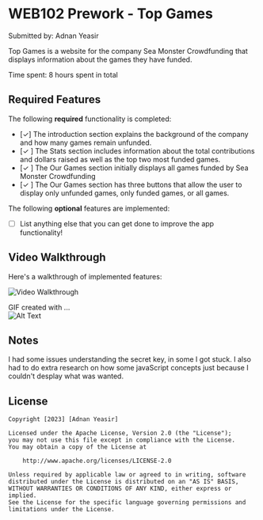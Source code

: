 # WEB102 Prework - Top Games

Submitted by: Adnan Yeasir

Top Games is a website for the company Sea Monster Crowdfunding that displays information about the games they have funded.

Time spent: 8 hours spent in total

## Required Features

The following **required** functionality is completed:

* [✓] The introduction section explains the background of the company and how many games remain unfunded.
* [✓ ] The Stats section includes information about the total contributions and dollars raised as well as the top two most funded games.
* [✓ ] The Our Games section initially displays all games funded by Sea Monster Crowdfunding
* [✓ ] The Our Games section has three buttons that allow the user to display only unfunded games, only funded games, or all games.

The following **optional** features are implemented:

* [ ] List anything else that you can get done to improve the app functionality!

## Video Walkthrough

Here's a walkthrough of implemented features:

<img src='http://i.imgur.com/link/to/your/gif/file.gif' title='Video Walkthrough' width='' alt='Video Walkthrough' />

<!-- Replace this with whatever GIF tool you used! -->
GIF created with ...  
![Alt Text](https://media.giphy.com/media/v1.Y2lkPTc5MGI3NjExbWxzeGJ6eGF6M3E1bGxxaDFzbXQwZjRrenN4MXRkNTZ0MDNoYXlzcyZlcD12MV9pbnRlcm5hbF9naWZfYnlfaWQmY3Q9Zw/ObnMtVeBRHyGmXvD4M/giphy.gif)


## Notes

I had some issues understanding the secret key, in some I got stuck. I also had to do extra research on
how some javaScript concepts just because I couldn't desplay what was wanted. 

## License

    Copyright [2023] [Adnan Yeasir]

    Licensed under the Apache License, Version 2.0 (the "License");
    you may not use this file except in compliance with the License.
    You may obtain a copy of the License at

        http://www.apache.org/licenses/LICENSE-2.0

    Unless required by applicable law or agreed to in writing, software
    distributed under the License is distributed on an "AS IS" BASIS,
    WITHOUT WARRANTIES OR CONDITIONS OF ANY KIND, either express or implied.
    See the License for the specific language governing permissions and
    limitations under the License.
